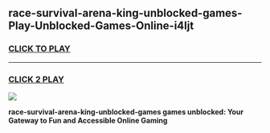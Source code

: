 
## race-survival-arena-king-unblocked-games-Play-Unblocked-Games-Online-i4ljt
<h3>
<a href="https://premium76.site?title=race-survival-arena-king-unblocked-games&ref=25A">CLICK TO PLAY</a></h3>
<hr>

<h3>
<a href="https://premium76.site?title=race-survival-arena-king-unblocked-games&ref=25A">CLICK 2 PLAY</a>
  
</h3>

<a href="https://premium76.site?title=race-survival-arena-king-unblocked-games&ref=25A"><img src="https://clearcache.store/games.png"></a>


**race-survival-arena-king-unblocked-games games unblocked: Your Gateway to Fun and Accessible Online Gaming**
